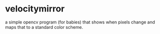 # velocitymirror
a simple opencv program (for babies) that shows when pixels change and maps that to a standard color scheme.
